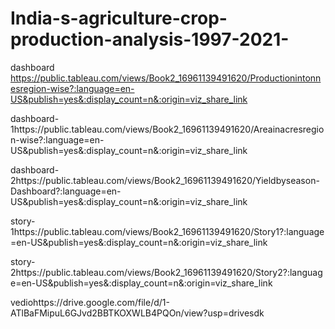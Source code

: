 # India-s-agriculture-crop-production-analysis-1997-2021-

dashboard https://public.tableau.com/views/Book2_16961139491620/Productionintonnesregion-wise?:language=en-US&publish=yes&:display_count=n&:origin=viz_share_link

dashboard-1https://public.tableau.com/views/Book2_16961139491620/Areainacresregion-wise?:language=en-US&publish=yes&:display_count=n&:origin=viz_share_link

dashboard-2https://public.tableau.com/views/Book2_16961139491620/Yieldbyseason-Dashboard?:language=en-US&publish=yes&:display_count=n&:origin=viz_share_link

story-1https://public.tableau.com/views/Book2_16961139491620/Story1?:language=en-US&publish=yes&:display_count=n&:origin=viz_share_link

story-2https://public.tableau.com/views/Book2_16961139491620/Story2?:language=en-US&publish=yes&:display_count=n&:origin=viz_share_link

vediohttps://drive.google.com/file/d/1-ATlBaFMipuL6GJvd2BBTKOXWLB4PQOn/view?usp=drivesdk
